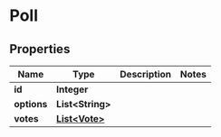 
# Poll

## Properties
Name | Type | Description | Notes
------------ | ------------- | ------------- | -------------
**id** | **Integer** |  | 
**options** | **List&lt;String&gt;** |  | 
**votes** | [**List&lt;Vote&gt;**](Vote.md) |  | 



